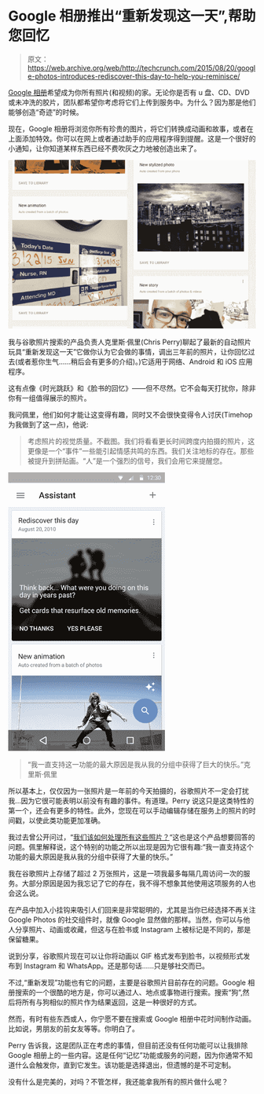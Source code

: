 # Google 相册推出“重新发现这一天”,帮助您回忆 

> 原文：<https://web.archive.org/web/http://techcrunch.com/2015/08/20/google-photos-introduces-rediscover-this-day-to-help-you-reminisce/>

[Google 相册](https://web.archive.org/web/20230130235058/https://techcrunch.com/2015/05/28/google-photos-breaks-free-of-google-now-offers-free-unlimited-storage/)希望成为你所有照片(和视频)的家。无论你是否有 u 盘、CD、DVD 或未冲洗的胶片，团队都希望你考虑将它们上传到服务中。为什么？因为那是他们能够创造“奇迹”的时候。

现在，Google 相册将浏览你所有珍贵的图片，将它们转换成动画和故事，或者在上面添加特效。你可以在网上或者通过助手的应用程序得到提醒。这是一个很好的小通知，让你知道某样东西已经不费吹灰之力地被创造出来了。

![Screen Shot 2015-08-20 at 7.42.55 AM](img/9f23ce2d2a71abc7925044de6f3f4e58.png)

我与谷歌照片搜索的产品负责人克里斯·佩里(Chris Perry)聊起了最新的自动照片玩具“重新发现这一天”它做你认为它会做的事情，调出三年前的照片，让你回忆过去(或者惹你生气……稍后会有更多的介绍)。)它适用于网络、Android 和 iOS 应用程序。

这有点像《时光跳跃》和《脸书的回忆》——但不尽然。它不会每天打扰你，除非你有一组值得展示的照片。

我问佩里，他们如何才能让这变得有趣，同时又不会很快变得令人讨厌(Timehop 为我做到了这一点)，他说:

> 考虑照片的视觉质量。不截图。我们将看看更长时间跨度内拍摄的照片，这更像是一个“事件”一些能引起情感共鸣的东西。我们关注地标的存在。那些被提升到拼贴画。“人”是一个强烈的信号，我们会用它来提醒您。

![1](img/8e3617c85c3e27cc1f8d7c6dc748b64d.png)

> “我一直支持这一功能的最大原因是我从我的分组中获得了巨大的快乐。”克里斯·佩里

所以基本上，仅仅因为一张照片是一年前的今天拍摄的，谷歌照片不一定会打扰我…因为它很可能表明以前没有有趣的事件。有道理。Perry 说这只是这类特性的第一个，还会有更多的特性。此外，您现在可以手动编辑存储在服务上的照片的时间戳，以使此类功能更加准确。

我过去曾公开问过，“[我们该如何处理所有这些照片？](https://web.archive.org/web/20230130235058/http://thenextweb.com/media/2011/10/16/calling-all-startups-what-are-we-going-to-do-with-all-of-these-photos/)“这也是这个产品想要回答的问题。佩里解释说，这个特别的功能之所以出现是因为它很有趣:“我一直支持这个功能的最大原因是我从我的分组中获得了大量的快乐。”

我在谷歌照片上存储了超过 2 万张照片，这是一项我最多每隔几周访问一次的服务。大部分原因是因为我忘记了它的存在，我不得不想象其他使用这项服务的人也会这么说。

在产品中加入小挂钩来吸引人们回来是非常聪明的，尤其是当你已经选择不再关注 Google Photos 的社交组件时，就像 Google 显然做的那样。当然，你可以与他人分享照片、动画或收藏，但这与在脸书或 Instagram 上被标记是不同的，那是保留糖果。

说到分享，谷歌照片现在可以让你将动画以 GIF 格式发布到脸书，以视频形式发布到 Instagram 和 WhatsApp。还是那句话……只是够社交而已。

不过,“重新发现”功能也有它的问题，主要是谷歌照片目前存在的问题。Google 相册搜索的一个很酷的地方是，你可以通过人、地点或事物进行搜索。搜索“狗”,然后将所有与狗相似的照片作为结果返回，这是一种很好的方式。

然而，有时有些东西或人，你宁愿不要在搜索或 Google 相册中花时间制作动画。比如说，男朋友的前女友等等。你明白了。

Perry 告诉我，这是团队正在考虑的事情，但目前还没有任何功能可以让我排除 Google 相册上的一些内容。这是任何“记忆”功能或服务的问题，因为你通常不知道什么会触发你，直到它发生。该功能是选择退出，但遗憾的是不可定制。

没有什么是完美的，对吗？不管怎样，我还能拿我所有的照片做什么呢？